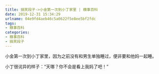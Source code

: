 ```yaml
---
title: 搞笑段子->小金第一次到小丁家里 | 糗事百科
date: 2019-12-31 15:34:29
urlname: 04e9fd4aeb46c5a0622f5e8ee5bf2fdc
tags: 
- 糗事百科
categories:
- 糗事百科
- 搞笑段子
---
```

小金第一次到小丁家里，因为之前没有和男生单独睡过，便非要和他妈一起睡。

小丁很诧异的样子：“天哪？你不会是看上我妈了吧！”


